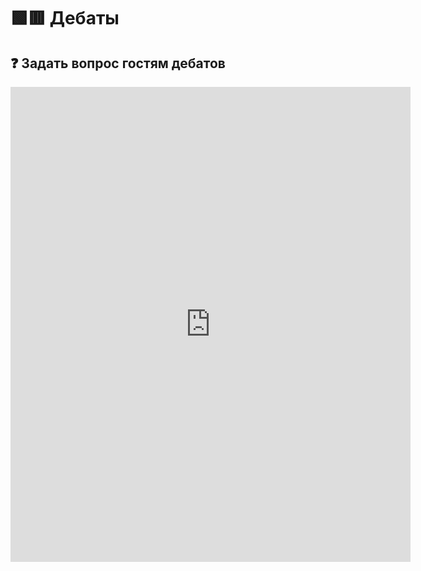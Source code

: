 <style>
  iframe.debate-question{
    width: revert-layer;
    height: revert-layer;
    min-height: 760px;
  }
  
  @media (max-width: 575.98px){
  iframe.debate-question{
    width: 100%;
    width: -moz-available;
    width: -webkit-fill-available;
    width: fill-available;
  }
  }
</style>


# 🟩🟥 Дебаты

## ❓ Задать вопрос гостям дебатов

<iframe class="debate-question" src="https://docs.google.com/forms/d/e/1FAIpQLSeP6EB8IsdPxxI8t0g3cJQRdUX4NJKT3K6tX_GXn-WWJgxJSQ/viewform?embedded=true" width="640" height="760" frameborder="0" marginheight="0" marginwidth="0">Loading…</iframe>


